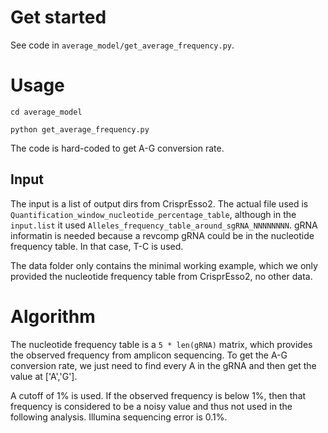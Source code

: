 

# Get started

See code in `average_model/get_average_frequency.py`.

# Usage

`cd average_model`

`python get_average_frequency.py`

The code is hard-coded to get A-G conversion rate.

## Input

The input is a list of output dirs from CrisprEsso2. The actual file used is `Quantification_window_nucleotide_percentage_table`, although in the `input.list` it used `Alleles_frequency_table_around_sgRNA_NNNNNNNN`. gRNA informatin is needed because a revcomp gRNA could be in the nucleotide frequency table. In that case, T-C is used.

The data folder only contains the minimal working example, which we only provided the nucleotide frequency table from CrisprEsso2, no other data.

# Algorithm

The nucleotide frequency table is a `5 * len(gRNA)` matrix, which provides the observed frequency from amplicon sequencing. To get the A-G conversion rate, we just need to find every A in the gRNA and then get the value at ['A','G']. 

A cutoff of 1% is used. If the observed frequency is below 1%, then that frequency is considered to be a noisy value and thus not used in the following analysis. Illumina sequencing error is 0.1%.















